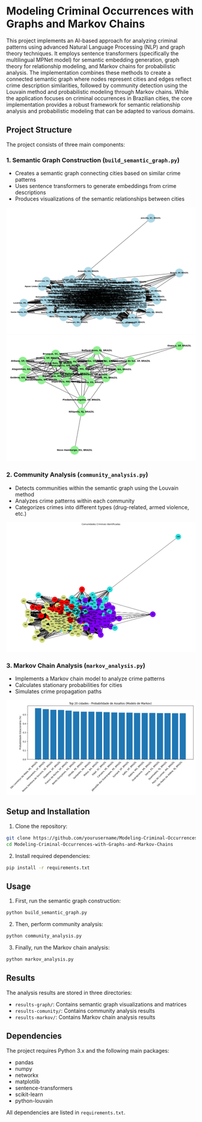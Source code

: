 # Modeling Criminal Occurrences with Graphs and Markov Chains

This project implements an AI-based approach for analyzing criminal patterns using advanced Natural Language Processing (NLP) and graph theory techniques. It employs sentence transformers (specifically the multilingual MPNet model) for semantic embedding generation, graph theory for relationship modeling, and Markov chains for probabilistic analysis. The implementation combines these methods to create a connected semantic graph where nodes represent cities and edges reflect crime description similarities, followed by community detection using the Louvain method and probabilistic modeling through Markov chains. While the application focuses on criminal occurrences in Brazilian cities, the core implementation provides a robust framework for semantic relationship analysis and probabilistic modeling that can be adapted to various domains.

## Project Structure

The project consists of three main components:

### 1. Semantic Graph Construction (`build_semantic_graph.py`)
- Creates a semantic graph connecting cities based on similar crime patterns
- Uses sentence transformers to generate embeddings from crime descriptions
- Produces visualizations of the semantic relationships between cities

![Semantic Graph](results-graph/semantic_graph.png)
![Semantic Graph (25 cities)](results-graph/semantic_graph_25.png)

### 2. Community Analysis (`community_analysis.py`)
- Detects communities within the semantic graph using the Louvain method
- Analyzes crime patterns within each community
- Categorizes crimes into different types (drug-related, armed violence, etc.)

![Community Graph](results-comunity/community_graph.png)

### 3. Markov Chain Analysis (`markov_analysis.py`)
- Implements a Markov chain model to analyze crime patterns
- Calculates stationary probabilities for cities
- Simulates crime propagation paths

![Markov Probabilities](results-markov/markov_probabilidades.png)

## Setup and Installation

1. Clone the repository:
```bash
git clone https://github.com/yourusername/Modeling-Criminal-Occurrences-with-Graphs-and-Markov-Chains.git
cd Modeling-Criminal-Occurrences-with-Graphs-and-Markov-Chains
```

2. Install required dependencies:
```bash
pip install -r requirements.txt
```

## Usage

1. First, run the semantic graph construction:
```bash
python build_semantic_graph.py
```

2. Then, perform community analysis:
```bash
python community_analysis.py
```

3. Finally, run the Markov chain analysis:
```bash
python markov_analysis.py
```

## Results

The analysis results are stored in three directories:
- `results-graph/`: Contains semantic graph visualizations and matrices
- `results-comunity/`: Contains community analysis results
- `results-markov/`: Contains Markov chain analysis results

## Dependencies

The project requires Python 3.x and the following main packages:
- pandas
- numpy
- networkx
- matplotlib
- sentence-transformers
- scikit-learn
- python-louvain

All dependencies are listed in `requirements.txt`.
